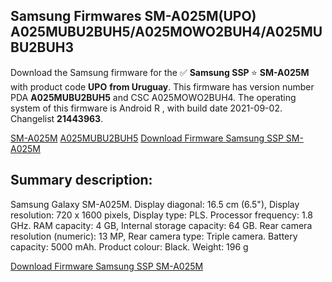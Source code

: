<h2>Samsung Firmwares SM-A025M(UPO) A025MUBU2BUH5/A025MOWO2BUH4/A025MUBU2BUH3</h2>
Download the Samsung firmware for the ✅ <strong>Samsung SSP </strong> ⭐ <strong>SM-A025M</strong> with product code <strong>UPO</strong> <strong> from Uruguay</strong>. This firmware has version number PDA <strong>A025MUBU2BUH5</strong> and CSC A025MOWO2BUH4. The operating system of this firmware is Android R , with build date 2021-09-02. Changelist <strong>21443963</strong>.


[SM-A025M](https://samfirm.shop/samsung/model/SM-A025M)
[A025MUBU2BUH5](https://samfirm.shop/samsung/pda/A025MUBU2BUH5)
[Download Firmware Samsung SSP SM-A025M](https://samfirm.shop/samsung/firmware/451514)
<h2>Summary description:</h2>
<p>Samsung Galaxy SM-A025M. Display diagonal: 16.5 cm (6.5"), Display resolution: 720 x 1600 pixels, Display type: PLS. Processor frequency: 1.8 GHz. RAM capacity: 4 GB, Internal storage capacity: 64 GB. Rear camera resolution (numeric): 13 MP, Rear camera type: Triple camera. Battery capacity: 5000 mAh. Product colour: Black. Weight: 196 g</p>


[Download Firmware Samsung SSP SM-A025M](https://samfirm.shop/samsung/firmware/451514)
